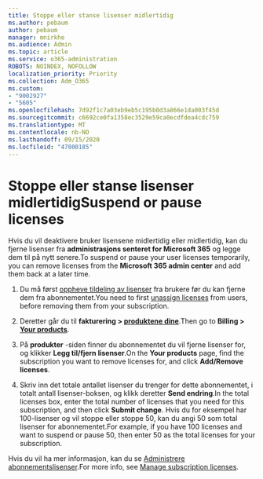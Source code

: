 ```yaml
---
title: Stoppe eller stanse lisenser midlertidig
ms.author: pebaum
author: pebaum
manager: mnirkhe
ms.audience: Admin
ms.topic: article
ms.service: o365-administration
ROBOTS: NOINDEX, NOFOLLOW
localization_priority: Priority
ms.collection: Adm_O365
ms.custom:
- "9002927"
- "5605"
ms.openlocfilehash: 7d92f1c7a03eb9eb5c195b0d3a866e1da003f45d
ms.sourcegitcommit: c6692ce0fa1358ec3529e59ca0ecdfdea4cdc759
ms.translationtype: MT
ms.contentlocale: nb-NO
ms.lasthandoff: 09/15/2020
ms.locfileid: "47800185"
---
```

# <a name="suspend-or-pause-licenses"></a><span data-ttu-id="d0e49-102">Stoppe eller stanse lisenser midlertidig</span><span class="sxs-lookup"><span data-stu-id="d0e49-102">Suspend or pause licenses</span></span>

<span data-ttu-id="d0e49-103">Hvis du vil deaktivere bruker lisensene midlertidig eller midlertidig, kan du fjerne lisenser fra **administrasjons senteret for Microsoft 365** og legge dem til på nytt senere.</span><span class="sxs-lookup"><span data-stu-id="d0e49-103">To suspend or pause your user licenses temporarily, you can remove licenses from the **Microsoft 365 admin center** and add them back at a later time.</span></span>

1. <span data-ttu-id="d0e49-104">Du må først [oppheve tildeling av lisenser](https://docs.microsoft.com/microsoft-365/admin/manage/remove-licenses-from-users?view=o365-worldwide) fra brukere før du kan fjerne dem fra abonnementet.</span><span class="sxs-lookup"><span data-stu-id="d0e49-104">You need to first [unassign licenses](https://docs.microsoft.com/microsoft-365/admin/manage/remove-licenses-from-users?view=o365-worldwide) from users, before removing them from your subscription.</span></span>

2. <span data-ttu-id="d0e49-105">Deretter går du til **fakturering > [produktene dine](https://go.microsoft.com/fwlink/p/?linkid=842054)**.</span><span class="sxs-lookup"><span data-stu-id="d0e49-105">Then go to **Billing > [Your products](https://go.microsoft.com/fwlink/p/?linkid=842054)**.</span></span>

3. <span data-ttu-id="d0e49-106">På **produkter** -siden finner du abonnementet du vil fjerne lisenser for, og klikker **Legg til/fjern lisenser**.</span><span class="sxs-lookup"><span data-stu-id="d0e49-106">On the **Your products** page, find the subscription you want to remove licenses for, and click **Add/Remove licenses**.</span></span>

4. <span data-ttu-id="d0e49-107">Skriv inn det totale antallet lisenser du trenger for dette abonnementet, i totalt antall lisenser-boksen, og klikk deretter **Send endring**.</span><span class="sxs-lookup"><span data-stu-id="d0e49-107">In the total licenses box, enter the total number of licenses that you need for this subscription, and then click **Submit change**.</span></span> <span data-ttu-id="d0e49-108">Hvis du for eksempel har 100-lisenser og vil stoppe eller stoppe 50, kan du angi 50 som total lisenser for abonnementet.</span><span class="sxs-lookup"><span data-stu-id="d0e49-108">For example, if you have 100 licenses and want to suspend or pause 50, then enter 50 as the total licenses for your subscription.</span></span>

<span data-ttu-id="d0e49-109">Hvis du vil ha mer informasjon, kan du se [Administrere abonnementslisenser](https://docs.microsoft.com/microsoft-365/commerce/licenses/buy-licenses?view=o365-worldwide).</span><span class="sxs-lookup"><span data-stu-id="d0e49-109">For more info, see [Manage subscription licenses](https://docs.microsoft.com/microsoft-365/commerce/licenses/buy-licenses?view=o365-worldwide).</span></span>
